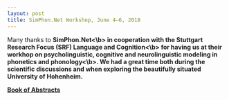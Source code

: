 ```yaml
---
layout: post
title: SimPhon.Net Workshop, June 4–6, 2018
---
```


Many thanks to <b>SimPhon.Net<\b> in cooperation with the Stuttgart Research Focus (SRF) <b>Language and Cognition<\b> 
for having us at their workhop on <b>psycholinguistic, cognitive and neurolinguistic modeling in phonetics and phonology<\b>.
We had a great time both during the scientific discussions and when exploring the beautifully situated University of Hohenheim.

<a href="www.simphon.net/simphon_workshop5.pdf" target="_blank" rel="noopener">Book of Abstracts</a>
